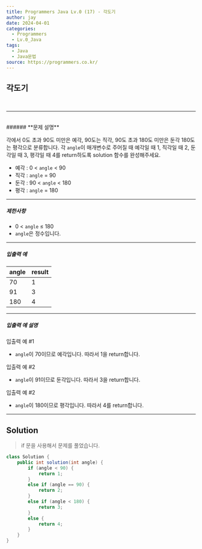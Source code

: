 ```yaml
---
title: Programmers Java Lv.0 (17) - 각도기
author: jay
date: 2024-04-01
categories:
  - Programmers
  - Lv.0_Java
tags:
  - Java
  - Java문법
source: https://programmers.co.kr/
---
```

## **각도기**

<br />

---

<br/>
###### **문제 설명**

각에서 0도 초과 90도 미만은 예각, 90도는 직각, 90도 초과 180도 미만은 둔각 180도는 평각으로 분류합니다. 각 `angle`이 매개변수로 주어질 때 예각일 때 1, 직각일 때 2, 둔각일 때 3, 평각일 때 4를 return하도록 solution 함수를 완성해주세요.

- 예각 : 0 < `angle` < 90
- 직각 : `angle` = 90
- 둔각 : 90 < `angle` < 180
- 평각 : `angle` = 180

---

##### **제한사항**

- 0 < `angle` ≤ 180
- `angle`은 정수입니다.

---

##### **입출력 예**

|angle|result|
|---|---|
|70|1|
|91|3|
|180|4|

---

##### **입출력 예 설명**

입출력 예 #1

- `angle`이 70이므로 예각입니다. 따라서 1을 return합니다.

입출력 예 #2

- `angle`이 91이므로 둔각입니다. 따라서 3을 return합니다.

입출력 예 #2

- `angle`이 180이므로 평각입니다. 따라서 4를 return합니다.

---

## **Solution**

> if 문을 사용해서 문제를 풀었습니다.

```java
class Solution {
    public int solution(int angle) {
        if (angle < 90) {
            return 1;
        }
        else if (angle == 90) {
            return 2;
        }
        else if (angle < 180) {
            return 3;
        }
        else {
            return 4;
        }
    }
}
```